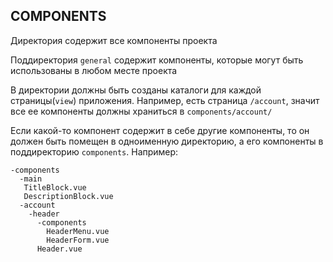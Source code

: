 ## COMPONENTS

Директория содержит все компоненты проекта

Поддиректория `general` содержит компоненты, которые могут быть использованы в любом месте проекта

В директории должны быть созданы каталоги для каждой страницы(`view`) приложения. Например, есть страница `/account`, значит все ее компоненты должны храниться в `components/account/`

Если какой-то компонент содержит в себе другие компоненты, то он должен быть помещен в одноименную директорию, а его компоненты в поддиректорию `components`. Например:

```
-components
  -main
   TitleBlock.vue
   DescriptionBlock.vue
  -account
    -header
      -components
        HeaderMenu.vue
        HeaderForm.vue
      Header.vue
```
